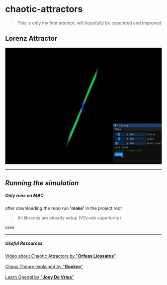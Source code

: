 # chaotic-attractors

> This is only my first attempt, will hopefully be expanded and improved

## Lorenz Attractor

![Lorenz Attractor](./md/video.webp)

---

## *Running the simulation*

##### **Only runs on MAC**

after downloading the repo run **'make'** in the project root

> All libraries are already setup (VScode superiority)

``` bash
make
```

---

##### Useful Resources


<a href="https://www.youtube.com/watch?v=idpOunnpKTo" target="_blank">
    Video about Chaotic Attractors by "<b>Orfeas Liossatos</b>"
</a>

<br/>
<br/>

<a href="https://www.youtube.com/watch?v=uzJXeluCKMs" target="_blank">
    Chaos Theory explained by "<b>Gonkee</b>"
</a>

<br/>
<br/>

<a href="https://learnopengl.com/Introduction" target="_blank">
    Learn Opengl by "<b>Joey De Vries</b>"
</a>